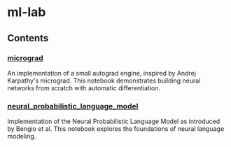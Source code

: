 # ml-lab

## Contents

### [micrograd](./micrograd/micrograd.ipynb)

An implementation of a small autograd engine, inspired by Andrej Karpathy's micrograd.
This notebook demonstrates building neural networks from scratch with automatic differentiation.

### [neural_probabilistic_language_model](./neural_probabilistic_language_model/neural_probabilistic_language_model.ipynb)
Implementation of the Neural Probabilistic Language Model as introduced by Bengio et al. This notebook explores the foundations of neural language modeling.